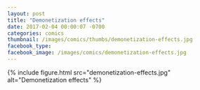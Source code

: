 ```yaml
---
layout: post
title: "Demonetization effects"
date: 2017-02-04 00:00:07 -0700
categories: comics
thumbnail: /images/comics/thumbs/demonetization-effects.jpg
facebook_type:
facebook_image: /images/comics/demonetization-effects.jpg
---
```


{% include figure.html src="demonetization-effects.jpg" alt="Demonetization effects" %}

